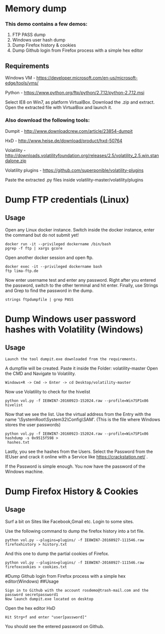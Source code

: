 # Memory dump
### This demo contains a few demos:
1. FTP PASS dump
3. Windows user hash dump
3. Dump Firefox history & cookies
4. Dump Github login from Firefox process with a simple hex editor

## Requirements
Windows VM - https://developer.microsoft.com/en-us/microsoft-edge/tools/vms/

Python - https://www.python.org/ftp/python/2.7.12/python-2.7.12.msi

Select IE8 on Win7, as platform VirtualBox. Download the .zip and extract. Open the extracted file with VirtualBox and launch it.

### Also download the following tools:

Dumpit - http://www.downloadcrew.com/article/23854-dumpit

HxD - http://www.heise.de/download/product/hxd-50764

Volatility - http://downloads.volatilityfoundation.org/releases/2.5/volatility_2.5.win.standalone.zip

Volatility plugins - https://github.com/superponible/volatility-plugins

Paste the extracted .py files inside volatility-master/volatility/plugins

# Dump FTP credentials (Linux)
## Usage
Open any Linux docker instance.
Switch inside the docker instance, enter the command but do not submit yet!
```
docker run -it --privileged dockername /bin/bash
pgrep -f ftp | xargs gcore
```

Open another docker session and open ftp.
```
docker exec -it --privileged dockername bash
ftp lima-ftp.de
```
Now enter username test and enter any password.
Right after you entered the password, switch to the other terminal and hit enter.
Finally, use Strings and Grep to find the password in the dump.
```
strings ftpdumpfile | grep PASS
```

# Dump Windows user password hashes with Volatility (Windows)
## Usage
```
Launch the tool dumpit.exe downloaded from the requirements.
```

A dumpfile will be created. Paste it inside the Folder:
volatility-master
Open the CMD and Navigate to Volatility.
```
Windows+R -> Cmd -> Enter -> cd Desktop/volatility-master
```

Now use Volatility to check for the hivelist
```
python vol.py -f IE8WIN7-20160923-152024.raw --profile=Win7SP1x86 hivelist
```

Now that we see the list. Use the virtual address from the Entry with the name '\SystemRoot\System32\Config\SAM'.
(This is the file where Windows stores the user passwords)
```
python vol.py -f IE8WIN7-20160923-152024.raw --profile=Win7SP1x86 hashdump -s 0x9515f598 >
 hashes.txt
```

Lastly, you see the hashes from the Users. Select the Password from the IEUser and crack it online with a Service like
https://crackstation.net/ .

If the Password is simple enough. You now have the password of the Windows machine.

# Dump Firefox History & Cookies
## Usage

Surf a bit on Sites like Facebook,Gmail etc. Login to some sites.

Use the following command to dump the firefox history into a txt file.
```
python vol.py --plugins=plugins/ -f IE8WIN7-20160927-111546.raw firefoxhistory > history.txt
```
And this one to dump the partial cookies of Firefox.
```
python vol.py --plugins=plugins/ -f IE8WIN7-20160927-111546.raw firefoxcookies > cookies.txt
```
#Dump Github login from Firefox process with a simple hex editor(Windows)
##Usage
```
Sign in to Github with the account rosdemo@trash-mail.com and the password secretpassword1
Now launch dumpit.exe located on desktop
```
Open the hex editor HxD
```
Hit Strg+f and enter "user[password]"
```
You should see the entered password on Github.

